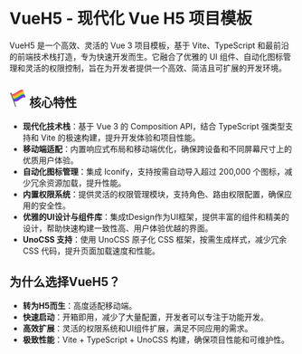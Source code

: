 # VueH5 - 现代化 Vue H5 项目模板

VueH5 是一个高效、灵活的 Vue 3 项目模板，基于 Vite、TypeScript 和最前沿的前端技术栈打造，专为快速开发而生。它融合了优雅的 UI 组件、自动化图标管理和灵活的权限控制，旨在为开发者提供一个高效、简洁且可扩展的开发环境。

## <svg xmlns="http://www.w3.org/2000/svg" width="30" height="30" viewBox="0 0 64 64"><path fill="#ed4c5c" d="M52.382 5.075C40.137 3.203 24.137 28.036 9.213 20.497c-.582-1.575-1.143-3.158-1.725-4.73C25.077 19.105 33.07-2.995 50.658.345c.584 1.572 1.14 3.156 1.724 4.73"/><path fill="#ff8736" d="M54.105 9.804C43.762 7.786 22.512 31.453 10.938 25.227c-.585-1.573-1.14-3.157-1.725-4.73C26.802 23.835 34.794 1.734 52.382 5.075c.584 1.572 1.14 3.156 1.723 4.729"/><path fill="#ffce31" d="M55.83 14.535C45.762 12.744 27.086 38.25 12.662 29.957c-.585-1.573-1.142-3.157-1.725-4.73C28.525 28.566 36.52 6.467 54.105 9.805c.585 1.574 1.142 3.157 1.725 4.73"/><path fill="#83bf4f" d="M57.556 19.265c-9.711-1.521-31.086 25.813-43.171 15.422c-.584-1.572-1.139-3.157-1.723-4.73c17.585 3.341 25.579-18.762 43.168-15.422c.583 1.573 1.142 3.156 1.726 4.73"/><path fill="#275fd9" d="M59.278 23.995C48.22 22.161 28.595 50.453 16.109 39.418c-.584-1.574-1.144-3.156-1.725-4.73c17.588 3.338 25.582-18.761 43.171-15.422c.583 1.573 1.141 3.155 1.723 4.729"/><path fill="#9028e0" d="M61 28.726c-17.583-3.34-25.579 18.761-43.166 15.421c-.584-1.572-1.142-3.156-1.725-4.729c17.588 3.338 25.581-18.762 43.169-15.423c.583 1.575 1.142 3.158 1.722 4.731"/><g fill="#3e4347"><circle cx="5.168" cy="13.336" r="2.168"/><path d="m7.04 14.49l-2.56.929L22.186 64h2.896z"/><path d="m3.688 15.602l4.076-1.48l.37 1.017l-4.077 1.48z"/></g></svg> 核心特性

- **现代化技术栈**：基于 Vue 3 的 Composition API，结合 TypeScript 强类型支持和 Vite 的极速构建，提升开发体验和项目性能。
- **移动端适配**：内置响应式布局和移动端优化，确保跨设备和不同屏幕尺寸上的优质用户体验。
- **自动化图标管理**：集成 Iconify，支持按需自动导入超过 200,000 个图标，减少冗余资源加载，提升性能。
- **内置权限系统**：提供灵活的权限管理模块，支持角色、路由权限配置，确保应用的安全性。
- **优雅的UI设计与组件库**：集成tDesign作为UI框架，提供丰富的组件和精美的设计，帮助快速构建一致性高、用户体验优越的界面。
- **UnoCSS 支持**：使用 UnoCSS 原子化 CSS 框架，按需生成样式，减少冗余 CSS 代码，提升页面加载速度和性能。

## 为什么选择VueH5？
- **转为H5而生**：高度适配移动端。
- **快速启动**：开箱即用，减少了大量配置，开发者可以专注于功能开发。
- **高效扩展**：灵活的权限系统和UI组件扩展，满足不同应用的需求。
- **极致性能**：Vite + TypeScript + UnoCSS 构建，确保项目性能和可维护性。